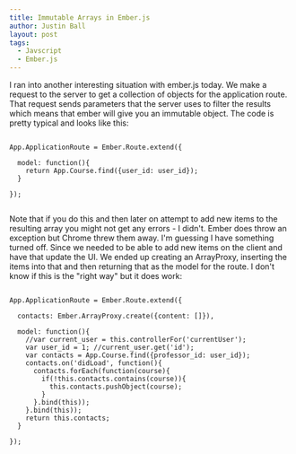 ```yaml
---
title: Immutable Arrays in Ember.js
author: Justin Ball
layout: post
tags:
  - Javscript
  - Ember.js
---
```


<p>I ran into another interesting situation with ember.js today. We make a request to the server to get a collection
of objects for the application route. That request sends parameters that the server uses to filter the results
which means that ember will give you an immutable object. The code is pretty typical and looks like this:</p>

<pre><code class="javascript">
App.ApplicationRoute = Ember.Route.extend({

  model: function(){
    return App.Course.find({user_id: user_id});
  }

});

</pre></code>


<p>Note that if you do this and then later on attempt to add new items to the resulting array you might not get any errors -
  I didn't. Ember does throw an exception but Chrome threw them away. I'm guessing I have something turned off.
  Since we needed to be able to add new items on the client and have that update the UI. We ended up creating
  an ArrayProxy, inserting the items into that and then returning that as the model for the route.
  I don't know if this is the "right way" but it does work:</p>

<pre><code class="javascript">
App.ApplicationRoute = Ember.Route.extend({

  contacts: Ember.ArrayProxy.create({content: []}),

  model: function(){
    //var current_user = this.controllerFor('currentUser');
    var user_id = 1; //current_user.get('id');
    var contacts = App.Course.find({professor_id: user_id});
    contacts.on('didLoad', function(){
      contacts.forEach(function(course){
        if(!this.contacts.contains(course)){
          this.contacts.pushObject(course);
        }
      }.bind(this));
    }.bind(this));
    return this.contacts;
  }

});

</pre></code>
